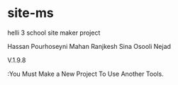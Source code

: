 # site-ms
helli 3 school site maker project

Hassan Pourhoseyni
Mahan Ranjkesh
Sina Osooli Nejad

V.1.9.8

<HELP>:You Must Make a New Project To Use Another Tools.
